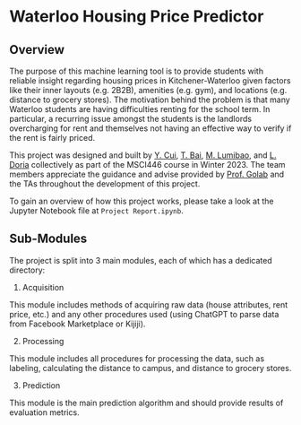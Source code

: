 # Waterloo Housing Price Predictor

## Overview

The purpose of this machine learning tool is to provide students with reliable insight regarding housing prices in Kitchener-Waterloo given factors like their inner layouts (e.g. 2B2B), amenities (e.g. gym), and locations (e.g. distance to grocery stores). The motivation behind the problem is that many Waterloo students are having difficulties renting for the school term. In particular, a recurring issue amongst the students is the landlords overcharging for rent and themselves not having an effective way to verify if the rent is fairly priced.

This project was designed and built by [Y. Cui](https://www.linkedin.com/in/yuanlong-tony-cui/), [T. Bai](https://www.linkedin.com/in/uwjackie/), [M. Lumibao](https://www.linkedin.com/in/michaellumibao/), and [L. Doria](https://www.linkedin.com/in/lukedoria/) collectively as part of the MSCI446 course in Winter 2023. The team members appreciate the guidance and advise provided by [Prof. Golab](https://uwaterloo.ca/management-sciences/profile/lgolab) and the TAs throughout the development of this project.

To gain an overview of how this project works, please take a look at the Jupyter Notebook file at `Project Report.ipynb`.

## Sub-Modules

The project is split into 3 main modules, each of which has a dedicated directory:

1. Acquisition

This module includes methods of acquiring raw data (house attributes, rent price, etc.) and any other procedures used (using ChatGPT to parse data from Facebook Marketplace or Kijiji).

2. Processing

This module includes all procedures for processing the data, such as labeling, calculating the distance to campus, and distance to grocery stores.

3. Prediction

This module is the main prediction algorithm and should provide results of evaluation metrics.
